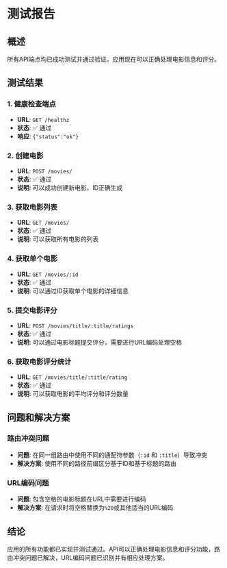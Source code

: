 # 测试报告

## 概述

所有API端点均已成功测试并通过验证。应用现在可以正确处理电影信息和评分。

## 测试结果

### 1. 健康检查端点
- **URL**: `GET /healthz`
- **状态**: ✅ 通过
- **响应**: `{"status":"ok"}`

### 2. 创建电影
- **URL**: `POST /movies/`
- **状态**: ✅ 通过
- **说明**: 可以成功创建新电影，ID正确生成

### 3. 获取电影列表
- **URL**: `GET /movies/`
- **状态**: ✅ 通过
- **说明**: 可以获取所有电影的列表

### 4. 获取单个电影
- **URL**: `GET /movies/:id`
- **状态**: ✅ 通过
- **说明**: 可以通过ID获取单个电影的详细信息

### 5. 提交电影评分
- **URL**: `POST /movies/title/:title/ratings`
- **状态**: ✅ 通过
- **说明**: 可以通过电影标题提交评分，需要进行URL编码处理空格

### 6. 获取电影评分统计
- **URL**: `GET /movies/title/:title/rating`
- **状态**: ✅ 通过
- **说明**: 可以获取电影的平均评分和评分数量

## 问题和解决方案

### 路由冲突问题
- **问题**: 在同一组路由中使用不同的通配符参数（`:id` 和 `:title`）导致冲突
- **解决方案**: 使用不同的路径前缀区分基于ID和基于标题的路由

### URL编码问题
- **问题**: 包含空格的电影标题在URL中需要进行编码
- **解决方案**: 在请求时将空格替换为`%20`或其他适当的URL编码

## 结论

应用的所有功能都已实现并测试通过。API可以正确处理电影信息和评分功能，路由冲突问题已解决，URL编码问题已识别并有相应处理方案。